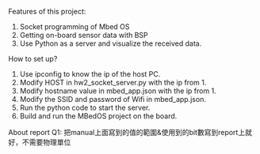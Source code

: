 Features of this project:
1. Socket programming of Mbed OS
2. Getting on-board sensor data with BSP
3. Use Python as a server and visualize the received data.

How to set up?
1. Use ipconfig to know the ip of the host PC.
2. Modify HOST in hw2_socket_server.py with the ip from 1.
3. Modify hostname value in mbed_app.json with the ip from 1.
4. Modify the SSID and password of Wifi in mbed_app.json.
5. Run the python code to start the server.
6. Build and run the MBedOS project on the board.

About report Q1:
把manual上面寫到的值的範圍&使用到的bit數寫到report上就好，不需要物理單位
